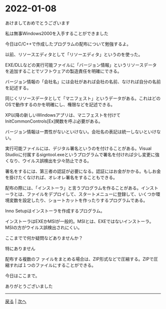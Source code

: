# 2022-01-08

あけましておめでとうございます

私は無事Windows2000を入手することができました

今日はC/C++で作成したプログラムの配布について勉強するよ。

以前、リソースエディタとして「リソーエディタ」というのを使った。

EXE/DLLなどの実行可能ファイルに「バージョン情報」というリソースデータを追加することでソフトウェアの製造責任を明確にできる。

バージョン情報の「会社名」には会社があれば会社の名前、なければ自分の名前を記述する。

同じくリソースデータとして「マニフェスト」というデータがある。これはどのOSで動作するのかを明確にし、権限などを記述できる。

XP以降の新しいWindowsアプリは、マニフェストを付けてInitCommonControls[Ex]関数を呼ぶ必要がある。

バージョン情報は一貫性がないといけない。会社名の表記は統一しないといけない。

実行可能ファイルには、デジタル署名というのを付けることがある。Visual Studioに付属するsigntool.exeというプログラムで署名を付ければ少し変更に強くなり、ウイルス誤検出を少々防止できる。

署名をするには、第三者の認証が必要になる。認証にはお金がかかる。もしお金を掛けたくなければ、オレオレ署名をすることもできる。

配布の際には、「インストーラ」と言うプログラムを作ることがある。インストーラとは、ファイルをデプロイして、スタートメニューに登録して、いくつか環境変数を設定したり、ショートカットを作ったりするプログラムである。

Inno Setupはインストーラを作成するプログラム。

インストーラはEXEかMSIが一般的。MSIとは、EXEではないインストーラ。MSIの方がウイルス誤検出されにくい。

ここまでで何か疑問などありませんか？

特にありません

配布する複数のフ
ァイルをまとめる場合は、ZIP形式などで圧縮する。ZIPで圧縮すれば１つのファイルにすることができる。

今日はここまで。

ありがとうございました

---

[戻る](2022-12-18.md) | [次へ](2023-01-22.md)
